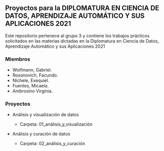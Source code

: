 ## Proyectos para la DIPLOMATURA EN CIENCIA DE DATOS, APRENDIZAJE AUTOMÁTICO Y SUS APLICACIONES 2021

Este repositorio pertenece al grupo 3 y contiene los trabajos prácticos solicitados en las materias dictadas en la Diplomatura en Ciencia de Datos, Aprendizaje Automático y sus Aplicaciones 2021

### Miembros
* Wolfmann, Gabriel.
* Rosonovich, Facundo.
* Nichele, Exequiel.
* Fuentes, Micaela.
* Ambrosino Virginia.

### Proyectos
* Análisis y visualización de datos
    - Carpeta: 01_análisis_y_visualización

* Análisis y curación de datos
    - Carpeta: 02_análisis_y_curación
